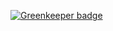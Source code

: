 
[![Greenkeeper badge](https://badges.greenkeeper.io/sepiropht/test-multiMap.svg)](https://greenkeeper.io/)
